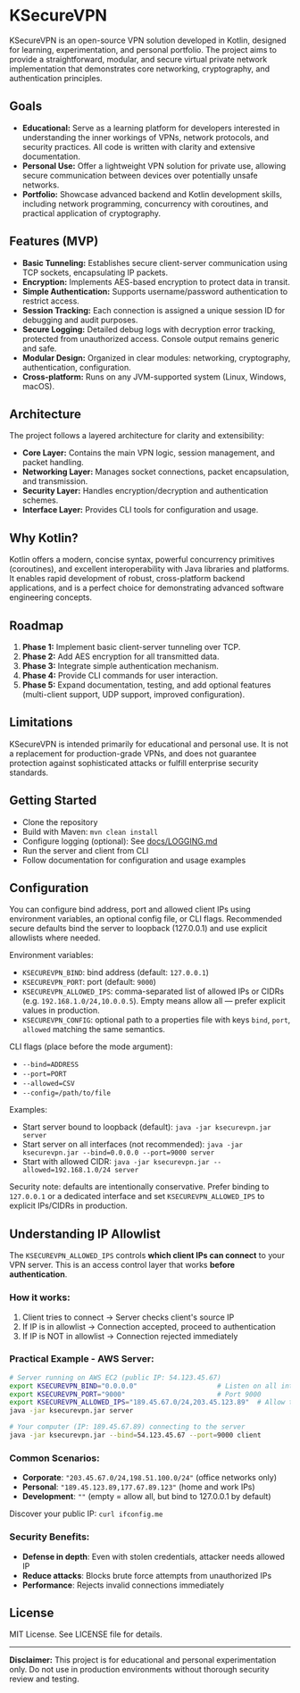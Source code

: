 # KSecureVPN

KSecureVPN is an open-source VPN solution developed in Kotlin, designed for learning, experimentation, and personal portfolio. The project aims to provide a straightforward, modular, and secure virtual private network implementation that demonstrates core networking, cryptography, and authentication principles.

## Goals

- **Educational:** Serve as a learning platform for developers interested in understanding the inner workings of VPNs, network protocols, and security practices. All code is written with clarity and extensive documentation.
- **Personal Use:** Offer a lightweight VPN solution for private use, allowing secure communication between devices over potentially unsafe networks.
- **Portfolio:** Showcase advanced backend and Kotlin development skills, including network programming, concurrency with coroutines, and practical application of cryptography.

## Features (MVP)

- **Basic Tunneling:** Establishes secure client-server communication using TCP sockets, encapsulating IP packets.
- **Encryption:** Implements AES-based encryption to protect data in transit.
- **Simple Authentication:** Supports username/password authentication to restrict access.
- **Session Tracking:** Each connection is assigned a unique session ID for debugging and audit purposes.
- **Secure Logging:** Detailed debug logs with decryption error tracking, protected from unauthorized access. Console output remains generic and safe.
- **Modular Design:** Organized in clear modules: networking, cryptography, authentication, configuration.
- **Cross-platform:** Runs on any JVM-supported system (Linux, Windows, macOS).

## Architecture

The project follows a layered architecture for clarity and extensibility:

- **Core Layer:** Contains the main VPN logic, session management, and packet handling.
- **Networking Layer:** Manages socket connections, packet encapsulation, and transmission.
- **Security Layer:** Handles encryption/decryption and authentication schemes.
- **Interface Layer:** Provides CLI tools for configuration and usage.

## Why Kotlin?

Kotlin offers a modern, concise syntax, powerful concurrency primitives (coroutines), and excellent interoperability with Java libraries and platforms. It enables rapid development of robust, cross-platform backend applications, and is a perfect choice for demonstrating advanced software engineering concepts.

## Roadmap

1. **Phase 1:** Implement basic client-server tunneling over TCP.
2. **Phase 2:** Add AES encryption for all transmitted data.
3. **Phase 3:** Integrate simple authentication mechanism.
4. **Phase 4:** Provide CLI commands for user interaction.
5. **Phase 5:** Expand documentation, testing, and add optional features (multi-client support, UDP support, improved configuration).

## Limitations

KSecureVPN is intended primarily for educational and personal use. It is not a replacement for production-grade VPNs, and does not guarantee protection against sophisticated attacks or fulfill enterprise security standards.

## Getting Started

- Clone the repository
- Build with Maven: `mvn clean install`
- Configure logging (optional): See [docs/LOGGING.md](src/main/kotlin/docs/LOGGING.md)
- Run the server and client from CLI
- Follow documentation for configuration and usage examples

## Configuration

You can configure bind address, port and allowed client IPs using environment variables, an optional config file, or CLI flags. Recommended secure defaults bind the server to loopback (127.0.0.1) and use explicit allowlists where needed.

Environment variables:
- `KSECUREVPN_BIND`: bind address (default: `127.0.0.1`)
- `KSECUREVPN_PORT`: port (default: `9000`)
- `KSECUREVPN_ALLOWED_IPS`: comma-separated list of allowed IPs or CIDRs (e.g. `192.168.1.0/24,10.0.0.5`). Empty means allow all — prefer explicit values in production.
- `KSECUREVPN_CONFIG`: optional path to a properties file with keys `bind`, `port`, `allowed` matching the same semantics.

CLI flags (place before the mode argument):
- `--bind=ADDRESS`
- `--port=PORT`
- `--allowed=CSV`
- `--config=/path/to/file`

Examples:
- Start server bound to loopback (default):
	`java -jar ksecurevpn.jar server`
- Start server on all interfaces (not recommended):
	`java -jar ksecurevpn.jar --bind=0.0.0.0 --port=9000 server`
- Start with allowed CIDR:
	`java -jar ksecurevpn.jar --allowed=192.168.1.0/24 server`

Security note: defaults are intentionally conservative. Prefer binding to `127.0.0.1` or a dedicated interface and set `KSECUREVPN_ALLOWED_IPS` to explicit IPs/CIDRs in production.

## Understanding IP Allowlist

The `KSECUREVPN_ALLOWED_IPS` controls **which client IPs can connect** to your VPN server. This is an access control layer that works **before authentication**.

### How it works:
1. Client tries to connect → Server checks client's source IP
2. If IP is in allowlist → Connection accepted, proceed to authentication
3. If IP is NOT in allowlist → Connection rejected immediately

### Practical Example - AWS Server:
```bash
# Server running on AWS EC2 (public IP: 54.123.45.67)
export KSECUREVPN_BIND="0.0.0.0"                    # Listen on all interfaces
export KSECUREVPN_PORT="9000"                       # Port 9000
export KSECUREVPN_ALLOWED_IPS="189.45.67.0/24,203.45.123.89"  # Allow these client IPs
java -jar ksecurevpn.jar server

# Your computer (IP: 189.45.67.89) connecting to the server
java -jar ksecurevpn.jar --bind=54.123.45.67 --port=9000 client
```

### Common Scenarios:
- **Corporate**: `"203.45.67.0/24,198.51.100.0/24"` (office networks only)
- **Personal**: `"189.45.123.89,177.67.89.123"` (home and work IPs)
- **Development**: `""` (empty = allow all, but bind to 127.0.0.1 by default)

Discover your public IP: `curl ifconfig.me`

### Security Benefits:
- **Defense in depth**: Even with stolen credentials, attacker needs allowed IP
- **Reduce attacks**: Blocks brute force attempts from unauthorized IPs  
- **Performance**: Rejects invalid connections immediately

## License

MIT License. See LICENSE file for details.

---

**Disclaimer:** This project is for educational and personal experimentation only. Do not use in production environments without thorough security review and testing.
